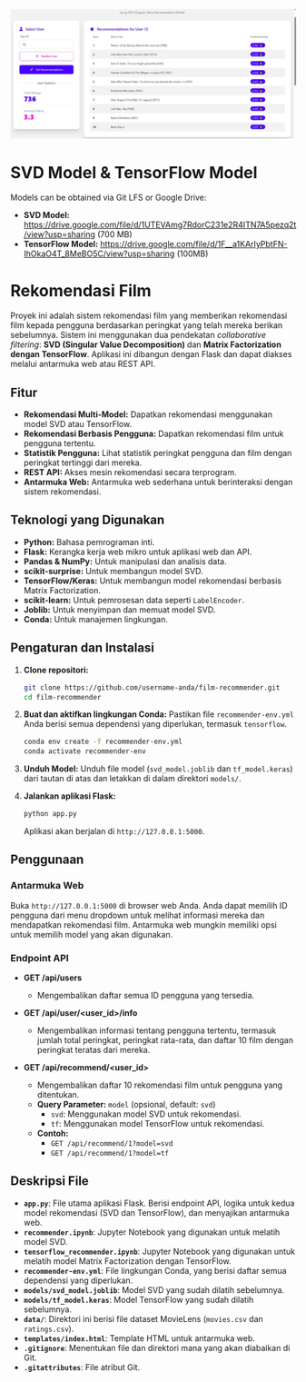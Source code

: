 ![Preview Website](preview/2.jpg)

# SVD Model & TensorFlow Model

Models can be obtained via Git LFS or Google Drive:
*   **SVD Model:** https://drive.google.com/file/d/1UTEVAmg7RdorC231e2R4ITN7A5pezq2t/view?usp=sharing (700 MB)
*   **TensorFlow Model:** https://drive.google.com/file/d/1F__a1KArIyPbtFN-IhOkaO4T_8MeBO5C/view?usp=sharing (100MB)

# Rekomendasi Film

Proyek ini adalah sistem rekomendasi film yang memberikan rekomendasi film kepada pengguna berdasarkan peringkat yang telah mereka berikan sebelumnya. Sistem ini menggunakan dua pendekatan *collaborative filtering*: **SVD (Singular Value Decomposition)** dan **Matrix Factorization dengan TensorFlow**. Aplikasi ini dibangun dengan Flask dan dapat diakses melalui antarmuka web atau REST API.

## Fitur

*   **Rekomendasi Multi-Model:** Dapatkan rekomendasi menggunakan model SVD atau TensorFlow.
*   **Rekomendasi Berbasis Pengguna:** Dapatkan rekomendasi film untuk pengguna tertentu.
*   **Statistik Pengguna:** Lihat statistik peringkat pengguna dan film dengan peringkat tertinggi dari mereka.
*   **REST API:** Akses mesin rekomendasi secara terprogram.
*   **Antarmuka Web:** Antarmuka web sederhana untuk berinteraksi dengan sistem rekomendasi.

## Teknologi yang Digunakan

*   **Python:** Bahasa pemrograman inti.
*   **Flask:** Kerangka kerja web mikro untuk aplikasi web dan API.
*   **Pandas & NumPy:** Untuk manipulasi dan analisis data.
*   **scikit-surprise:** Untuk membangun model SVD.
*   **TensorFlow/Keras:** Untuk membangun model rekomendasi berbasis Matrix Factorization.
*   **scikit-learn:** Untuk pemrosesan data seperti `LabelEncoder`.
*   **Joblib:** Untuk menyimpan dan memuat model SVD.
*   **Conda:** Untuk manajemen lingkungan.

## Pengaturan dan Instalasi

1.  **Clone repositori:**
    ```bash
    git clone https://github.com/username-anda/film-recommender.git
    cd film-recommender
    ```

2.  **Buat dan aktifkan lingkungan Conda:**
    Pastikan file `recommender-env.yml` Anda berisi semua dependensi yang diperlukan, termasuk `tensorflow`.
    ```bash
    conda env create -f recommender-env.yml
    conda activate recommender-env
    ```

3.  **Unduh Model:**
    Unduh file model (`svd_model.joblib` dan `tf_model.keras`) dari tautan di atas dan letakkan di dalam direktori `models/`.

4.  **Jalankan aplikasi Flask:**
    ```bash
    python app.py
    ```
    Aplikasi akan berjalan di `http://127.0.0.1:5000`.

## Penggunaan

### Antarmuka Web

Buka `http://127.0.0.1:5000` di browser web Anda. Anda dapat memilih ID pengguna dari menu dropdown untuk melihat informasi mereka dan mendapatkan rekomendasi film. Antarmuka web mungkin memiliki opsi untuk memilih model yang akan digunakan.

### Endpoint API

*   **GET /api/users**
    *   Mengembalikan daftar semua ID pengguna yang tersedia.

*   **GET /api/user/<user_id>/info**
    *   Mengembalikan informasi tentang pengguna tertentu, termasuk jumlah total peringkat, peringkat rata-rata, dan daftar 10 film dengan peringkat teratas dari mereka.

*   **GET /api/recommend/<user_id>**
    *   Mengembalikan daftar 10 rekomendasi film untuk pengguna yang ditentukan.
    *   **Query Parameter:** `model` (opsional, default: `svd`)
        *   `svd`: Menggunakan model SVD untuk rekomendasi.
        *   `tf`: Menggunakan model TensorFlow untuk rekomendasi.
    *   **Contoh:**
        *   `GET /api/recommend/1?model=svd`
        *   `GET /api/recommend/1?model=tf`

## Deskripsi File

*   **`app.py`**: File utama aplikasi Flask. Berisi endpoint API, logika untuk kedua model rekomendasi (SVD dan TensorFlow), dan menyajikan antarmuka web.
*   **`recommender.ipynb`**: Jupyter Notebook yang digunakan untuk melatih model SVD.
*   **`tensorflow_recommender.ipynb`**: Jupyter Notebook yang digunakan untuk melatih model Matrix Factorization dengan TensorFlow.
*   **`recommender-env.yml`**: File lingkungan Conda, yang berisi daftar semua dependensi yang diperlukan.
*   **`models/svd_model.joblib`**: Model SVD yang sudah dilatih sebelumnya.
*   **`models/tf_model.keras`**: Model TensorFlow yang sudah dilatih sebelumnya.
*   **`data/`**: Direktori ini berisi file dataset MovieLens (`movies.csv` dan `ratings.csv`).
*   **`templates/index.html`**: Template HTML untuk antarmuka web.
*   **`.gitignore`**: Menentukan file dan direktori mana yang akan diabaikan di Git.
*   **`.gitattributes`**: File atribut Git.
